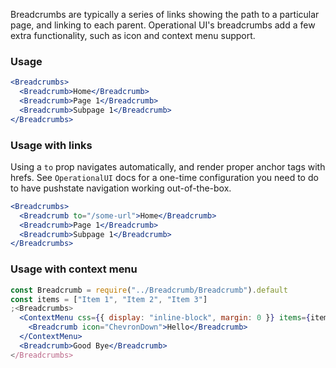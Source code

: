 Breadcrumbs are typically a series of links showing the path to a particular page, and linking to each parent. Operational UI's breadcrumbs add a few extra functionality, such as icon and context menu support.

### Usage

```jsx
<Breadcrumbs>
  <Breadcrumb>Home</Breadcrumb>
  <Breadcrumb>Page 1</Breadcrumb>
  <Breadcrumb>Subpage 1</Breadcrumb>
</Breadcrumbs>
```

### Usage with links

Using a `to` prop navigates automatically, and render proper anchor tags with hrefs. See `OperationalUI` docs for a one-time configuration you need to do to have pushstate navigation working out-of-the-box.

```jsx
<Breadcrumbs>
  <Breadcrumb to="/some-url">Home</Breadcrumb>
  <Breadcrumb>Page 1</Breadcrumb>
  <Breadcrumb>Subpage 1</Breadcrumb>
</Breadcrumbs>
```

### Usage with context menu

```jsx
const Breadcrumb = require("../Breadcrumb/Breadcrumb").default
const items = ["Item 1", "Item 2", "Item 3"]
;<Breadcrumbs>
  <ContextMenu css={{ display: "inline-block", margin: 0 }} items={items} condensed>
    <Breadcrumb icon="ChevronDown">Hello</Breadcrumb>
  </ContextMenu>
  <Breadcrumb>Good Bye</Breadcrumb>
</Breadcrumbs>
```
